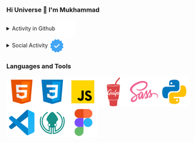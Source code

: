 ### Hi Universe 👋 I'm Mukhammad

<details>
<summary> Activity in Github <img align="center" alt="center" src="./content/github.svg"/> </summary>
    

    
<a href="#">
    <img align="center" alt="Mukhammad Khojiakbar's Overall GitHub Stats" src="https://github-readme-stats.vercel.app/api?username=khusanov-m&count_private=true&hide_border=true&show_icons=true&title_color=333&icon_color=111&text_color=444&bg_color=135,bdc3c7,2c3e50" />
  </a>
    
<a href="#">
    <img align="center" alt="Mukhammad Khojiakbar's Most Used Languages" src="https://github-readme-stats.vercel.app/api/top-langs/?username=khusanov-m&layout=compact&langs_count=10&hide_border=true&show_icons=true&title_color=333&icon_color=111&text_color=444&bg_color=135,bdc3c7,2c3e50" />
  </a>
</details>


<details>
<summary> Social Activity <img align="center" alt="verified" src="./content/instagram-verification-badge.svg"/> </summary>

    
<a href="https://t.me/khusanov_m_r"><img align="center" src="./content/telegram-app.svg" alt="Telegram" /></a>
<a href="https://www.instagram.com/khusanov.m.r/"><img align="center" src="./content/instagram.svg" alt="Instagram" /></a>
<a href="https://www.linkedin.com/in/mukhammadkhojiakbar-khusanov/"><img align="center" src="./content/linkedin.svg"/></a>
<a href="mailto: khusanov.it.tech@gmail.com"><img align="center" src="./content/gmail.svg"/></a>

</details>


### Languages and Tools

<img align="left" alt="HTML5" src="./content/html-5.svg" />
<img align="left" alt="CSS3" src="./content/css3.svg"/>
<img align="left" alt="JavaScript" src="./content/javascript.svg"/>
<img align="left" alt="Gulp" src="./content/gulp.svg"/>
<img align="left" alt="Sass" src="./content/sass.svg"/>
<img align="left" alt="python" src="./content/python.svg"/>
<img align="left" alt="vs code" src="./content/visual-studio-code-2019.svg"/>
<img align="left" alt="git kraken" src="./content/gitkraken.svg"/>
<img align="left" alt="figma" src="./content/figma.svg"/>
